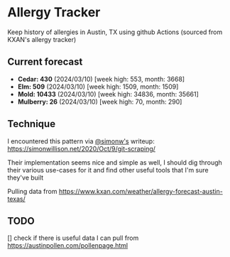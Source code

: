 # Allergy Tracker

Keep history of allergies in Austin, TX using github Actions (sourced from KXAN's allergy tracker)

## Current forecast
<!-- INJECT FORECAST -->
- **Cedar: 430** (2024/03/10)  [week high: 553, month: 3668]
- **Elm: 509** (2024/03/10)  [week high: 1509, month: 1509]
- **Mold: 10433** (2024/03/10)  [week high: 34836, month: 35661]
- **Mulberry: 26** (2024/03/10)  [week high: 70, month: 290]
<!-- END INJECT FORECAST -->

## Technique

I encountered this pattern via [@simonw's](https://github.com/simonw) writeup: https://simonwillison.net/2020/Oct/9/git-scraping/

Their implementation seems nice and simple as well, I should dig through their various use-cases for it and find other useful tools that I'm sure they've built

Pulling data from https://www.kxan.com/weather/allergy-forecast-austin-texas/

## TODO

[] check if there is useful data I can pull from https://austinpollen.com/pollenpage.html
